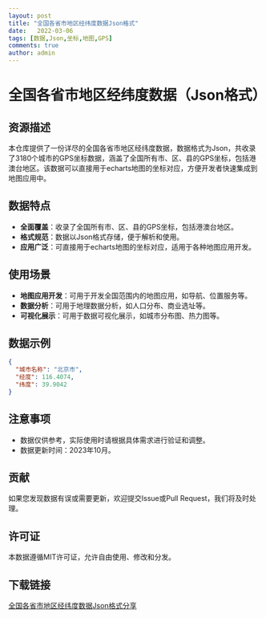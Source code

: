 ```yaml
---
layout: post
title: "全国各省市地区经纬度数据Json格式"
date:   2022-03-06
tags: [数据,Json,坐标,地图,GPS]
comments: true
author: admin
---
```

# 全国各省市地区经纬度数据（Json格式）

## 资源描述

本仓库提供了一份详尽的全国各省市地区经纬度数据，数据格式为Json，共收录了3180个城市的GPS坐标数据，涵盖了全国所有市、区、县的GPS坐标，包括港澳台地区。该数据可以直接用于echarts地图的坐标对应，方便开发者快速集成到地图应用中。

## 数据特点

- **全面覆盖**：收录了全国所有市、区、县的GPS坐标，包括港澳台地区。
- **格式规范**：数据以Json格式存储，便于解析和使用。
- **应用广泛**：可直接用于echarts地图的坐标对应，适用于各种地图应用开发。

## 使用场景

- **地图应用开发**：可用于开发全国范围内的地图应用，如导航、位置服务等。
- **数据分析**：可用于地理数据分析，如人口分布、商业选址等。
- **可视化展示**：可用于数据可视化展示，如城市分布图、热力图等。

## 数据示例

```json
{
  "城市名称": "北京市",
  "经度": 116.4074,
  "纬度": 39.9042
}
```

## 注意事项

- 数据仅供参考，实际使用时请根据具体需求进行验证和调整。
- 数据更新时间：2023年10月。

## 贡献

如果您发现数据有误或需要更新，欢迎提交Issue或Pull Request，我们将及时处理。

## 许可证

本数据遵循MIT许可证，允许自由使用、修改和分发。

## 下载链接

[全国各省市地区经纬度数据Json格式分享](https://pan.quark.cn/s/acf7587df60b)